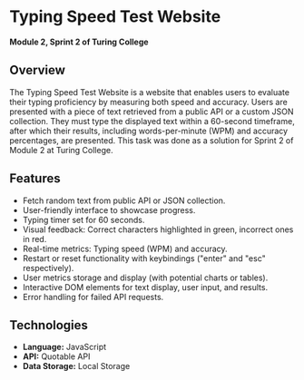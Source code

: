 # Typing Speed Test Website
**Module 2, Sprint 2 of Turing College**

## Overview
The Typing Speed Test Website is a website that enables users to evaluate their typing proficiency by measuring both speed and accuracy. Users are presented with a piece of text retrieved from a public API or a custom JSON collection. They must type the displayed text within a 60-second timeframe, after which their results, including words-per-minute (WPM) and accuracy percentages, are presented. This task was done as a solution for Sprint 2 of Module 2 at Turing College.

## Features
- Fetch random text from public API or JSON collection.
- User-friendly interface to showcase progress.
- Typing timer set for 60 seconds.
- Visual feedback: Correct characters highlighted in green, incorrect ones in red.
- Real-time metrics: Typing speed (WPM) and accuracy.
- Restart or reset functionality with keybindings ("enter" and "esc" respectively).
- User metrics storage and display (with potential charts or tables).
- Interactive DOM elements for text display, user input, and results.
- Error handling for failed API requests.

## Technologies
- **Language:** JavaScript
- **API:** Quotable API
- **Data Storage:** Local Storage
